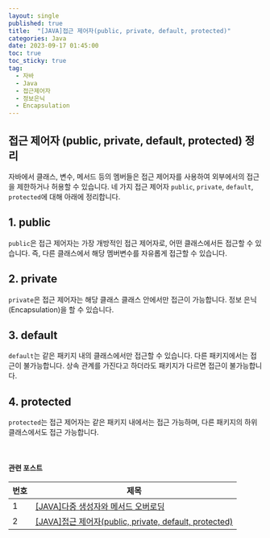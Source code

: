 ```yaml
---
layout: single
published: true
title:  "[JAVA]접근 제어자(public, private, default, protected)"
categories: Java
date: 2023-09-17 01:45:00
toc: true
toc_sticky: true
tag:   
  - 자바
  - Java
  - 접근제어자 
  - 정보은닉
  - Encapsulation
---
```


## 접근 제어자 (public, private, default, protected) 정리

자바에서 클래스, 변수, 메서드 등의 멤버들은 접근 제어자를 사용하여 외부에서의 접근을 제한하거나 허용할 수 있습니다. 네 가지 접근 제어자 `public`, `private`, `default`, `protected`에 대해 아래에 정리합니다.

## 1. public

`public`은 접근 제어자는 가장 개방적인 접근 제어자로, 어떤 클래스에서든 접근할 수 있습니다. 즉, 다른 클래스에서 해당 멤버변수를 자유롭게 접근할 수 있습니다.



## 2. private

`private`은 접근 제어자는 해당 클래스 클래스 안에서만 접근이 가능합니다. 정보 은닉(Encapsulation)을 할 수 있습니다.


## 3. default

`default`는 같은 패키지 내의 클래스에서만 접근할 수 있습니다. 다른 패키지에서는 접근이 불가능합니다. 상속 관계를 가진다고 하더라도 패키지가 다르면 접근이 불가능합니다.


## 4. protected
`protected`는 접근 제어자는 같은 패키지 내에서는 접근 가능하며, 다른 패키지의 하위 클래스에서도 접근 가능합니다.

<br>

#### 관련 포스트

|번호	  |제목|
|---|---|
|1|[[JAVA]다중 생성자와 메서드 오버로딩](https://baxdailygit.github.io/java/java_multiple_constructors/)|
|2|[[JAVA]접근 제어자(public, private, default, protected)](https://baxdailygit.github.io/java/java_access_modifier/)|

